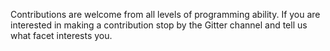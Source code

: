 Contributions are welcome from all levels of programming ability. If you are interested in making a contribution stop by the Gitter channel and tell us what facet interests you.
